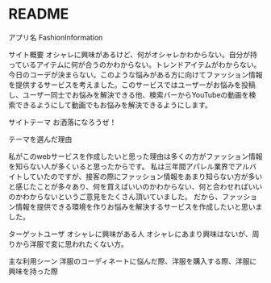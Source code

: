 # README

アプリ名
FashionInformation

サイト概要
オシャレに興味があるけど、何がオシャレかわからない。自分が持っているアイテムに何が合うのかわからない。トレンドアイテムがわからない。今日のコーデが決まらない。このような悩みがある方に向けてファッション情報を提供するサービスを考えました。このサービスではユーザーがお悩みを投稿し、ユーザー同士でお悩みを解決できる他、検索バーからYouTubeの動画を検索できるようにして動画でもお悩みを解決できるようにします。

サイトテーマ
お洒落になろうぜ！

テーマを選んだ理由

私がこのwebサービスを作成したいと思った理由は多くの方がファッション情報を知らない人が多くいると思ったからです。 私は三年間アパレル業界でアルバイトしていたのですが、接客の際にファッション情報をあまり知らない方が多いと感じたことが多々あり、何を買えばいいのかわからない、何と合わせればいいのかわからないというご意見をたくさん頂いていました。 だから、ファッション情報を提供できる環境を作りお悩みを解決するサービスを作成したいと思いました。

ターゲットユーザ
オシャレに興味がある人 オシャレにあまり興味はないが、周りから洋服で変に思われたくない方。

主な利用シーン
洋服のコーディネートに悩んだ際、洋服を購入する際、洋服に興味を持った際

